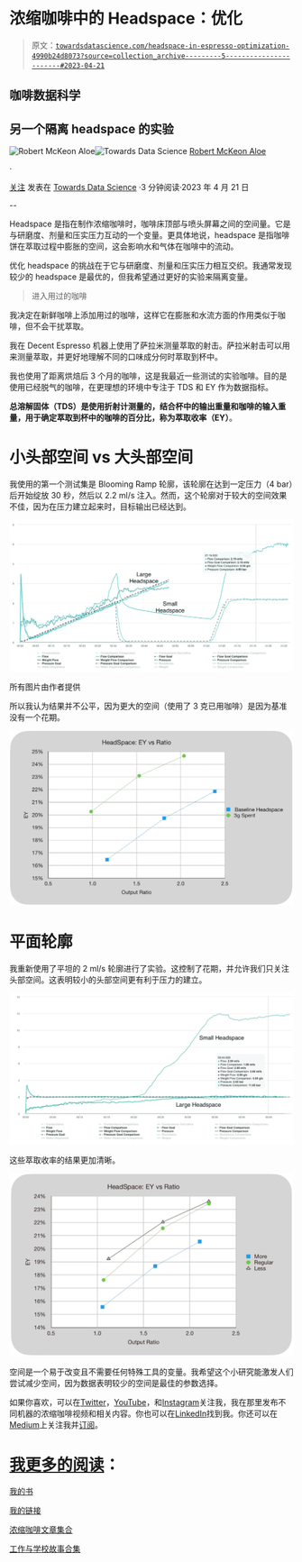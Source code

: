 # 浓缩咖啡中的 Headspace：优化

> 原文：[`towardsdatascience.com/headspace-in-espresso-optimization-4990b24d8073?source=collection_archive---------5-----------------------#2023-04-21`](https://towardsdatascience.com/headspace-in-espresso-optimization-4990b24d8073?source=collection_archive---------5-----------------------#2023-04-21)

## 咖啡数据科学

## 另一个隔离 headspace 的实验

[](https://rmckeon.medium.com/?source=post_page-----4990b24d8073--------------------------------)![Robert McKeon Aloe](https://rmckeon.medium.com/?source=post_page-----4990b24d8073--------------------------------)[](https://towardsdatascience.com/?source=post_page-----4990b24d8073--------------------------------)![Towards Data Science](https://towardsdatascience.com/?source=post_page-----4990b24d8073--------------------------------) [Robert McKeon Aloe](https://rmckeon.medium.com/?source=post_page-----4990b24d8073--------------------------------)

·

[关注](https://medium.com/m/signin?actionUrl=https%3A%2F%2Fmedium.com%2F_%2Fsubscribe%2Fuser%2Fae592466d35f&operation=register&redirect=https%3A%2F%2Ftowardsdatascience.com%2Fheadspace-in-espresso-optimization-4990b24d8073&user=Robert+McKeon+Aloe&userId=ae592466d35f&source=post_page-ae592466d35f----4990b24d8073---------------------post_header-----------) 发表在 [Towards Data Science](https://towardsdatascience.com/?source=post_page-----4990b24d8073--------------------------------) ·3 分钟阅读·2023 年 4 月 21 日[](https://medium.com/m/signin?actionUrl=https%3A%2F%2Fmedium.com%2F_%2Fvote%2Ftowards-data-science%2F4990b24d8073&operation=register&redirect=https%3A%2F%2Ftowardsdatascience.com%2Fheadspace-in-espresso-optimization-4990b24d8073&user=Robert+McKeon+Aloe&userId=ae592466d35f&source=-----4990b24d8073---------------------clap_footer-----------)

--

[](https://medium.com/m/signin?actionUrl=https%3A%2F%2Fmedium.com%2F_%2Fbookmark%2Fp%2F4990b24d8073&operation=register&redirect=https%3A%2F%2Ftowardsdatascience.com%2Fheadspace-in-espresso-optimization-4990b24d8073&source=-----4990b24d8073---------------------bookmark_footer-----------)

Headspace 是指在制作浓缩咖啡时，咖啡床顶部与喷头屏幕之间的空间量。它是与研磨度、剂量和压实压力互动的一个变量。更具体地说，headspace 是指咖啡饼在萃取过程中膨胀的空间，这会影响水和气体在咖啡中的流动。

优化 headspace 的挑战在于它与研磨度、剂量和压实压力相互交织。我通常发现较少的 headspace 是最优的，但我希望通过更好的实验来隔离变量。

> 进入用过的咖啡

我决定在新鲜咖啡上添加用过的咖啡，这样它在膨胀和水流方面的作用类似于咖啡，但不会干扰萃取。

我在 Decent Espresso 机器上使用了萨拉米测量萃取的射击。萨拉米射击可以用来测量萃取，并更好地理解不同的口味成分何时萃取到杯中。

我也使用了距离烘焙后 3 个月的咖啡，这是我最近一些测试的实验咖啡。目的是使用已经脱气的咖啡，在更理想的环境中专注于 TDS 和 EY 作为数据指标。

**总溶解固体（TDS）**是使用折射计测量的，结合杯中的输出重量和咖啡的输入重量，用于确定萃取到杯中的咖啡的百分比，称为**萃取收率（EY）**。

# 小头部空间 vs 大头部空间

我使用的第一个测试集是 Blooming Ramp 轮廓，该轮廓在达到一定压力（4 bar）后开始绽放 30 秒，然后以 2.2 ml/s 注入。然而，这个轮廓对于较大的空间效果不佳，因为在压力建立起来时，目标输出已经达到。

![](img/5e0eb4a3b935fb6aa7591812592db82d.png)

所有图片由作者提供

所以我认为结果并不公平，因为更大的空间（使用了 3 克已用咖啡）是因为基准没有一个花期。

![](img/18643cdb419591dc067ec9d60decfbae.png)

# 平面轮廓

我重新使用了平坦的 2 ml/s 轮廓进行了实验。这控制了花期，并允许我们只关注头部空间。这表明较小的头部空间更有利于压力的建立。

![](img/3f39dc349f26ff936863fe27deda652f.png)

这些萃取收率的结果更加清晰。

![](img/f84628daba07ac881c60dc14eca5c92d.png)

空间是一个易于改变且不需要任何特殊工具的变量。我希望这个小研究能激发人们尝试减少空间，因为数据表明较少的空间是最佳的参数选择。

如果你喜欢，可以在[Twitter](https://mobile.twitter.com/espressofun)，[YouTube](https://m.youtube.com/channel/UClgcmAtBMTmVVGANjtntXTw)，和[Instagram](https://www.instagram.com/espressofun/)关注我，我在那里发布不同机器的浓缩咖啡视频和相关内容。你也可以在[LinkedIn](https://www.linkedin.com/in/dr-robert-mckeon-aloe-01581595)找到我。你还可以在[Medium](https://towardsdatascience.com/@rmckeon/follow)上关注我并[订阅](https://rmckeon.medium.com/subscribe)。

# [我更多的阅读](https://rmckeon.medium.com/story-collection-splash-page-e15025710347)：

[我的书](https://www.indiegogo.com/projects/engineering-better-espresso-data-driven-coffee)

[我的链接](https://rmckeon.medium.com/my-links-5de9eb69c26b)

[浓缩咖啡文章集合](https://rmckeon.medium.com/a-collection-of-espresso-articles-de8a3abf9917?postPublishedType=repub)

[工作与学校故事合集](https://rmckeon.medium.com/a-collection-of-work-and-school-stories-6b7ca5a58318)
